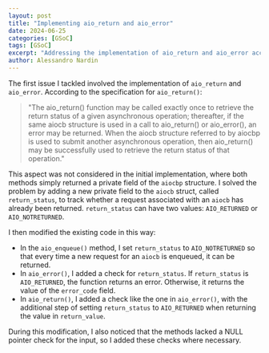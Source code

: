 ```yaml
---
layout: post
title: "Implementing aio_return and aio_error"
date: 2024-06-25
categories: [GSoC]
tags: [GSoC]
excerpt: "Addressing the implementation of aio_return and aio_error according to specifications and improving error handling."
author: Alessandro Nardin
---
```


The first issue I tackled involved the implementation of `aio_return` and `aio_error`. According to the specification for `aio_return()`:

> "The aio_return() function may be called exactly once to retrieve the return status of a given asynchronous operation; thereafter, if the same aiocb structure is used in a call to aio_return() or aio_error(), an error may be returned. When the aiocb structure referred to by aiocbp is used to submit another asynchronous operation, then aio_return() may be successfully used to retrieve the return status of that operation."

This aspect was not considered in the initial implementation, where both methods simply returned a private field of the `aiocbp` structure. I solved the problem by adding a new private field to the `aiocb` struct, called `return_status`, to track whether a request associated with an `aiocb` has already been returned. `return_status` can have two values: `AIO_RETURNED` or `AIO_NOTRETURNED`.

I then modified the existing code in this way:
- In the `aio_enqueue()` method, I set `return_status` to `AIO_NOTRETURNED` so that every time a new request for an `aiocb` is enqueued, it can be returned.
- In `aio_error()`, I added a check for `return_status`. If `return_status` is `AIO_RETURNED`, the function returns an error. Otherwise, it returns the value of the `error_code` field.
- In `aio_return()`, I added a check like the one in `aio_error()`, with the additional step of setting `return_status` to `AIO_RETURNED` when returning the value in `return_value`.

During this modification, I also noticed that the methods lacked a NULL pointer check for the input, so I added these checks where necessary.

